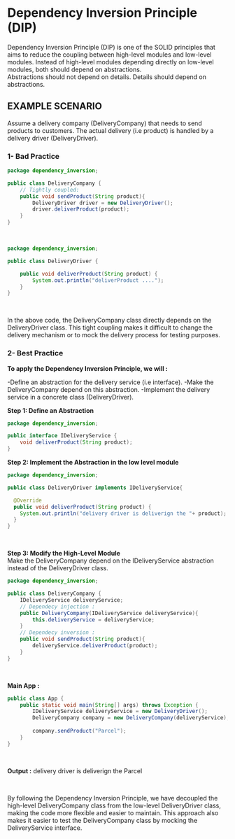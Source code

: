 # Dependency Inversion Principle (DIP)

Dependency Inversion Principle (DIP) is one of the SOLID principles that aims to reduce the coupling between high-level modules and low-level modules. Instead of high-level modules depending directly on low-level modules, both should depend on abstractions.<br/>
Abstractions should not depend on details. Details should depend on abstractions.

## EXAMPLE SCENARIO

Assume a delivery company (DeliveryCompany) that needs to send products to customers. The actual delivery (i.e product) is handled by a delivery driver (DeliveryDriver).<br/>

### 1- Bad Practice

```Java
package dependency_inversion;

public class DeliveryCompany {
    // Tightly coupled:
    public void sendProduct(String product){
        DeliveryDriver driver = new DeliveryDriver();
        driver.deliverProduct(product);
    }
}
```

<br/>

```Java
package dependency_inversion;

public class DeliveryDriver {

    public void deliverProduct(String product) {
        System.out.println("deliverProduct ....");
    }
}
```

<br/>

In the above code, the DeliveryCompany class directly depends on the DeliveryDriver class. This tight coupling makes it difficult to change the delivery mechanism or to mock the delivery process for testing purposes.<br/>

### 2- Best Practice

**To apply the Dependency Inversion Principle, we will :**

-Define an abstraction for the delivery service (i.e interface).
-Make the DeliveryCompany depend on this abstraction.
-Implement the delivery service in a concrete class (DeliveryDriver). <br/>

**Step 1: Define an Abstraction**
<br/>

```Java
package dependency_inversion;

public interface IDeliveryService {
    void deliverProduct(String product);
}
```

**Step 2: Implement the Abstraction in the low level module**
<br/>

```Java
package dependency_inversion;

public class DeliveryDriver implements IDeliveryService{

  @Override
  public void deliverProduct(String product) {
    System.out.println("delivery driver is deliverign the "+ product);
  }
}
```

<br/>

**Step 3: Modify the High-Level Module**
<br/>
Make the DeliveryCompany depend on the IDeliveryService abstraction instead of the DeliveryDriver class. <br/>

```Java
package dependency_inversion;

public class DeliveryCompany {
    IDeliveryService deliveryService;
    // Dependecy injection :
    public DeliveryCompany(IDeliveryService deliveryService){
        this.deliveryService = deliveryService;
    }
    // Dependecy inversion :
    public void sendProduct(String product){
        deliveryService.deliverProduct(product);
    }
}
``` 
<br/>

**Main App :**
```Java
public class App {
    public static void main(String[] args) throws Exception {
        IDeliveryService deliveryService = new DeliveryDriver();
        DeliveryCompany company = new DeliveryCompany(deliveryService);
        
        company.sendProduct("Parcel");
    }
}
```
<br/>

**Output :**
delivery driver is deliverign the Parcel

<br/>

By following the Dependency Inversion Principle, we have decoupled the high-level DeliveryCompany class from the low-level DeliveryDriver class, making the code more flexible and easier to maintain. This approach also makes it easier to test the DeliveryCompany class by mocking the DeliveryService interface.

